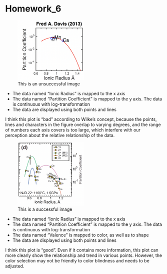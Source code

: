 Homework\_6
================

<figure>
<img src="hw_06_img_bad.png" style="width:50.0%" alt="This is an unsuccessful image" /><figcaption aria-hidden="true">This is an unsuccessful image</figcaption>
</figure>

-   The data named “Ionic Radius” is mapped to the x axis
-   The data named “Partition Coefficient” is mapped to the y axis. The
    data is continuous with log-transformation
-   The data are displayed using both points and lines

I think this plot is “bad” according to Wilke’s concept, because the
points, lines and characters in the figure overlap to varying degrees,
and the range of numbers each axis covers is too large, which interfere
with our perception about the relative relationship of the data.

<figure>
<img src="hw_06_img_good.png" style="width:50.0%" alt="This is a successful image" /><figcaption aria-hidden="true">This is a successful image</figcaption>
</figure>

-   The data named “Ionic Radius” is mapped to the x axis
-   The data named “Partition Coefficient” is mapped to the y axis. The
    data is continuous with log-transformation
-   The data named “Valence” is mapped to color, as well as to shape
-   The data are displayed using both points and lines

I think this plot is “good”. Even if it contains more information, this
plot can more clearly show the relationship and trend in various points.
However, the color selection may not be friendly to color blindness and
needs to be adjusted.
